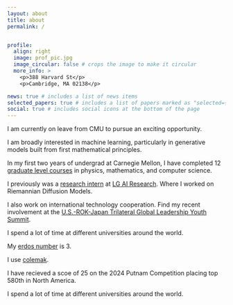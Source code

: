 ```yaml
---
layout: about
title: about
permalink: /


profile:
  align: right
  image: prof_pic.jpg
  image_circular: false # crops the image to make it circular
  more_info: >
    <p>388 Harvard St</p>
    <p>Cambridge, MA 02138</p>

news: true # includes a list of news items
selected_papers: true # includes a list of papers marked as "selected={true}"
social: true # includes social icons at the bottom of the page
---
```


I am currently on leave from CMU to pursue an exciting opportunity.

I am broadly interested in machine learning, particularly in generative models built from first mathematical principles. 

In my first two years of undergrad at Carnegie Mellon, I have completed 12 [graduate level courses](/assets/pdf/list.txt) in physics, mathematics, and computer science.

I previously was a [research intern](https://www.lgresearch.ai/news/view?seq=438) at [LG AI Research](https://www.lgresearch.ai). Where I worked on Riemannian Diffusion Models.

I also work on international technology cooperation. Find my recent involvement at the [U.S.-ROK-Japan Trilateral Global Leadership Youth Summit](/assets/pdf/trilateral.pdf).

I spend a lot of time at different universities around the world. 

My [erdos number](https://en.wikipedia.org/wiki/Erdős_number) is 3.

I use [colemak](https://colemak.com).

I have recieved a scoe of 25 on the 2024 Putnam Competition placing top 580th in North America.

I spend a lot of time at different universities around the world. 


 

